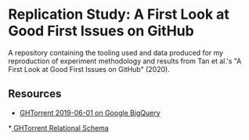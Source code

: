 # Replication Study: A First Look at Good First Issues on GitHub

A repository containing the tooling used and data produced for my reproduction of experiment methodology and results from Tan et al.'s "A First Look at Good First Issues on GitHub" (2020).

## Resources

* [GHTorrent 2019-06-01 on Google BigQuery](https://t.co/k8Oq1oD8uV?amp=1})

*[ GHTorrent Relational Schema](https://ghtorrent.org/relational.html)